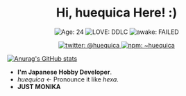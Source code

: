 <h1 align="center">
  Hi, huequica Here! :)
</h1>

<p align="center">
  <img src="https://img.shields.io/badge/Age-23-green?style=for-the-badge" alt="Age: 24" />
  <img src="https://img.shields.io/badge/LOVE-DDLC-7952B3?style=for-the-badge" alt="LOVE: DDLC" />
  <img src="https://img.shields.io/badge/awake-FAILED-critical?style=for-the-badge" alt="awake: FAILED" />
</p>

<p align="center">
  <a href="https://twitter.com/huequica" target="_blank" rel="noreferrer">
    <img src="https://img.shields.io/badge/Twitter-%40huequica-blue?style=for-the-badge&logo=twitter" alt="twitter: @huequica" />
  </a>
  <a href="https://npmjs.com/~huequica" target="_blank" rel="noreferrer">
    <img src="https://img.shields.io/badge/npm-~huequica-red?style=for-the-badge&logo=npm" alt="npm: ~huequica" />
  </a>
</p>

[![Anurag's GitHub stats](https://github-readme-stats.vercel.app/api?username=huequica&show_icons=true)](https://github.com/anuraghazra/github-readme-stats)

+ **I'm Japanese Hobby Developer**.
+ *huequica* <- Pronounce it like *hexa*.
+ **JUST MONIKA**
